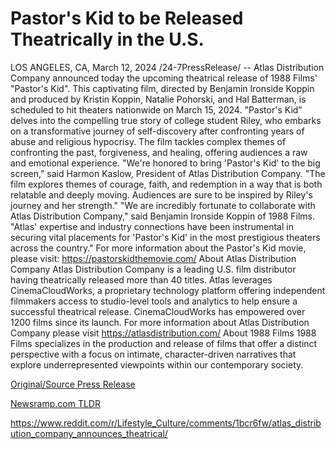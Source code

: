 # Pastor's Kid to be Released Theatrically in the U.S.

LOS ANGELES, CA, March 12, 2024 /24-7PressRelease/ -- Atlas Distribution Company announced today the upcoming theatrical release of 1988 Films' "Pastor's Kid". This captivating film, directed by Benjamin Ironside Koppin and produced by Kristin Koppin, Natalie Pohorski, and Hal Batterman, is scheduled to hit theaters nationwide on March 15, 2024.  "Pastor's Kid" delves into the compelling true story of college student Riley, who embarks on a transformative journey of self-discovery after confronting years of abuse and religious hypocrisy. The film tackles complex themes of confronting the past, forgiveness, and healing, offering audiences a raw and emotional experience.  "We're honored to bring 'Pastor's Kid' to the big screen," said Harmon Kaslow, President of Atlas Distribution Company. "The film explores themes of courage, faith, and redemption in a way that is both relatable and deeply moving. Audiences are sure to be inspired by Riley's journey and her strength."  "We are incredibly fortunate to collaborate with Atlas Distribution Company," said Benjamin Ironside Koppin of 1988 Films. "Atlas' expertise and industry connections have been instrumental in securing vital placements for 'Pastor's Kid' in the most prestigious theaters across the country."  For more information about the Pastor's Kid movie, please visit: https://pastorskidthemovie.com/  About Atlas Distribution Company Atlas Distribution Company is a leading U.S. film distributor having theatrically released more than 40 titles. Atlas leverages CinemaCloudWorks, a proprietary technology platform offering independent filmmakers access to studio-level tools and analytics to help ensure a successful theatrical release. CinemaCloudWorks has empowered over 1200 films since its launch. For more information about Atlas Distribution Company please visit https://atlasdistribution.com/  About 1988 Films 1988 Films specializes in the production and release of films that offer a distinct perspective with a focus on intimate, character-driven narratives that explore underrepresented viewpoints within our contemporary society. 

[Original/Source Press Release](https://www.24-7pressrelease.com/press-release/509181/pastors-kid-to-be-released-theatrically-in-the-us)
                    

[Newsramp.com TLDR](None) 

https://www.reddit.com/r/Lifestyle_Culture/comments/1bcr6fw/atlas_distribution_company_announces_theatrical/